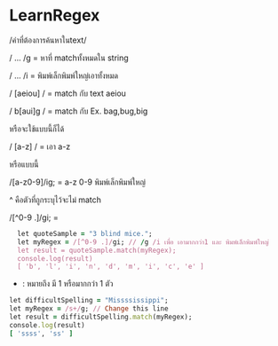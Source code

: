 # LearnRegex

/คำที่ต้องการค้นหาในtext/

/ ... /g = หาที่ matchทั้งหมดใน string  


/ ... /i = พิมพ์เล็กพิมพ์ใหญ่เอาทั้งหมด


/ [aeiou] / = match กับ text aeiou


/ b[aui]g / = match กับ Ex.  bag,bug,big 


หรือจะใช้แบบนี้ก็ได้


/ [a-z] / = เอา a-z


หรือแบบนี้


/[a-z0-9]/ig; = a-z 0-9 พิมพ์เล็กพิมพ์ใหญ่


^ คือตัวที่ถูกระบุไว้จะไม่ match


/[^0-9 .]/gi; = 
```ruby
  let quoteSample = "3 blind mice.";
  let myRegex = /[^0-9 .]/gi; // /g /i เพื่อ เอามากกว่า1 และ พิมพ์เล็กพิมพ์ใหญ่
  let result = quoteSample.match(myRegex);
  console.log(result)
  [ 'b', 'l', 'i', 'n', 'd', 'm', 'i', 'c', 'e' ]

```


+ : หมายถึง มี 1 หรือมากกว่า 1 ตัว
```ruby
let difficultSpelling = "Missssissippi";
let myRegex = /s+/g; // Change this line
let result = difficultSpelling.match(myRegex);
console.log(result)
[ 'ssss', 'ss' ]

```

